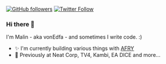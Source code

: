 [![GitHub followers](https://img.shields.io/github/followers/vonedfa?label=Followers&logo=github&style=for-the-badge&color=lightgray)](https://github.com/vonEdfa)
[![Twitter Follow](https://img.shields.io/twitter/follow/vonEdfa?label=@vonedfa&logo=twitter&style=for-the-badge&color=lightgray)](https://twitter.com/vonEdfa)

### Hi there 👋

I'm Malin - aka vonEdfa - and sometimes I write code. :)

- ✨ I'm currently building various things with [AFRY](https://afry.com)
- 📌 Previously at Neat Corp, TV4, Kambi, EA DICE and more...

<!---

![vonEdfa's GitHub stats](https://github-readme-stats.vercel.app/api?username=vonEdfa&hide_title=true&show_icons=true&count_private=true&hide_border=true&theme=github_dark)
[![Top Langs](https://github-readme-stats.vercel.app/api/top-langs/?username=vonEdfa&layout=compact&hide=tcl&hide_border=true&theme=github_dark)](.)
-->
<!--
**vonEdfa/vonEdfa** is a ✨ _special_ ✨ repository because its `README.md` (this file) appears on your GitHub profile.

Here are some ideas to get you started:

- 🔭 I’m currently working on ...
- 🌱 I’m currently learning ...
- 👯 I’m looking to collaborate on ...
- 🤔 I’m looking for help with ...
- 💬 Ask me about ...
- 📫 How to reach me: ...
- 😄 Pronouns: ...
- ⚡ Fun fact: ...
-->
